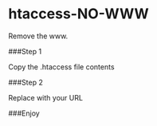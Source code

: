 # htaccess-NO-WWW
Remove the www.

###Step 1

Copy the .htaccess file contents

###Step 2

Replace with your URL

###Enjoy
